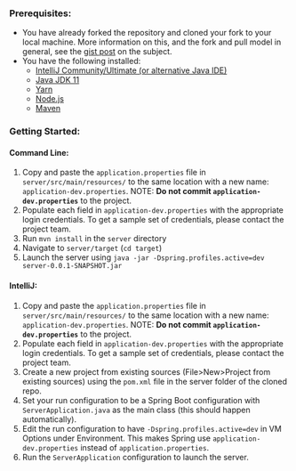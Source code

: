 ### Prerequisites: 
* You have already forked the repository and cloned your fork to your local machine. More information on this, and the fork and pull model in general, see the [gist post](https://gist.github.com/Chaser324/ce0505fbed06b947d962) on the subject. 
* You have the following installed: 
  * [IntelliJ Community/Ultimate (or alternative Java IDE)](https://www.jetbrains.com/idea/download/)
  * [Java JDK 11](https://www.oracle.com/java/technologies/javase-jdk11-downloads.html)
  * [Yarn](https://classic.yarnpkg.com/en/docs/install)
  * [Node.js](https://nodejs.org/en/)
  * [Maven](https://maven.apache.org/install.html)

### Getting Started:

#### Command Line: 
1. Copy and paste the `application.properties` file in `server/src/main/resources/` to the same location with a new name: `application-dev.properties`. NOTE: **Do not commit `application-dev.properties`** to the project. 
2. Populate each field in `application-dev.properties` with the appropriate login credentials. To get a sample set of credentials, please contact the project team.
3. Run `mvn install` in the `server` directory
4. Navigate to `server/target` (`cd target`) 
5. Launch the server using `java -jar -Dspring.profiles.active=dev server-0.0.1-SNAPSHOT.jar`

#### IntelliJ:
1. Copy and paste the `application.properties` file in `server/src/main/resources/` to the same location with a new name: `application-dev.properties`. NOTE: **Do not commit `application-dev.properties`** to the project. 
2. Populate each field in `application-dev.properties` with the appropriate login credentials. To get a sample set of credentials, please contact the project team.
3. Create a new project from existing sources (File>New>Project from existing sources) using the `pom.xml` file in the server folder of the cloned repo. 
4. Set your run configuration to be a Spring Boot configuration with `ServerApplication.java` as the main class (this should happen automatically).
5. Edit the run configuration to have `-Dspring.profiles.active=dev` in VM Options under Environment. This makes Spring use `application-dev.properties` instead of `application.properties`.
6. Run the `ServerApplication` configuration to launch the server. 
